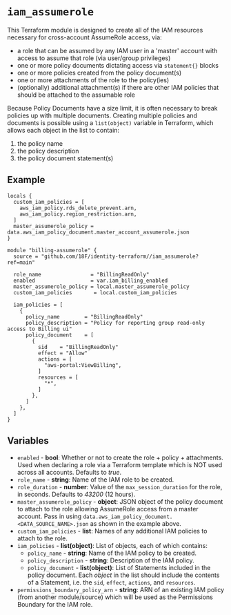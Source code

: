 # `iam_assumerole`

This Terraform module is designed to create all of the IAM resources necessary for cross-account AssumeRole access, via:

- a role that can be assumed by any IAM user in a 'master' account with access to assume that role (via user/group privileges)
- one or more policy documents dictating access via `statement{}` blocks
- one or more policies created from the policy document(s)
- one or more attachments of the role to the policy(ies)
- (optionally) additional attachment(s) if there are other IAM policies that should be attached to the assumable role

Because Policy Documents have a size limit, it is often necessary to break policies up with multiple documents. Creating multiple policies and documents is possible using a `list(object)` variable in Terraform, which allows each object in the list to contain:

1. the policy name
2. the policy description
3. the policy document statement(s)

## Example

```hcl
locals {
  custom_iam_policies = [
    aws_iam_policy.rds_delete_prevent.arn,
    aws_iam_policy.region_restriction.arn,
  ]
  master_assumerole_policy = data.aws_iam_policy_document.master_account_assumerole.json
}

module "billing-assumerole" {
  source = "github.com/18F/identity-terraform//iam_assumerole?ref=main"

  role_name                = "BillingReadOnly"
  enabled                  = var.iam_billing_enabled
  master_assumerole_policy = local.master_assumerole_policy
  custom_iam_policies       = local.custom_iam_policies

  iam_policies = [
    {
      policy_name        = "BillingReadOnly"
      policy_description = "Policy for reporting group read-only access to Billing ui"
      policy_document    = [
        {
          sid    = "BillingReadOnly"
          effect = "Allow"
          actions = [
            "aws-portal:ViewBilling",
          ]
          resources = [
            "*",
          ]
        },
      ]
    },
  ]
}
```

## Variables

- `enabled` - **bool**: Whether or not to create the role + policy + attachments. Used when declaring a role via a Terraform template which is NOT used across all accounts. Defaults to _true_.
- `role_name` - **string**: Name of the IAM role to be created.
- `role_duration` - **number**: Value of the `max_session_duration` for the role, in seconds. Defaults to _43200_ (12 hours).
- `master_assumerole_policy` - **object**: JSON object of the policy document to attach to the role allowing AssumeRole access from a master account. Pass in using `data.aws_iam_policy_document.<DATA_SOURCE_NAME>.json` as shown in the example above.
- `custom_iam_policies` - **list**: Names of any additional IAM policies to attach to the role.
- `iam_policies` - **list(object)**: List of objects, each of which contains:
   - `policy_name` - **string**: Name of the IAM policy to be created.
   - `policy_description` - **string**: Description of the IAM policy.
   - `policy_document` - **list(object)**: List of Statements included in the policy document. Each _object_ in the list should include the contents of a Statement, i.e. the `sid`, `effect`, `actions`, and `resources`.
- `permissions_boundary_policy_arn` - **string**: ARN of an existing IAM policy (from another module/source) which will be used as the Permissions Boundary for the IAM role.